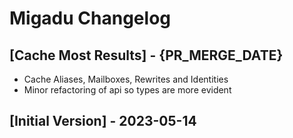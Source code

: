 # Migadu Changelog

## [Cache Most Results] - {PR_MERGE_DATE}

- Cache Aliases, Mailboxes, Rewrites and Identities
- Minor refactoring of api so types are more evident

## [Initial Version] - 2023-05-14